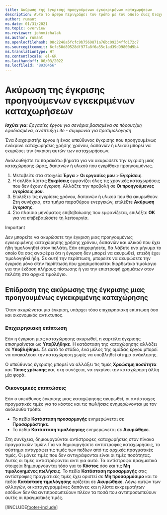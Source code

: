 ```yaml
---
title: Ακύρωση της έγκρισης προηγούμενων εγκεκριμένων καταχωρήσεων
description: Αυτό το άρθρο περιγράφει τον τρόπο με τον οποίο ένας διαχειριστής έργου μπορεί να ακυρώσει την έγκριση των καταχωρήσεων χρόνου, δαπανών ή χρήσης υλικού που είχαν εγκριθεί προηγουμένως.
author: rumant
ms.date: 01/31/2021
ms.topic: overview
ms.reviewer: johnmichalak
ms.author: rumant
ms.openlocfilehash: 08c2248a5fcfc9b7569871a76bc09234ffd172c7
ms.sourcegitcommit: 6cfc50d89528df977a8f6a55c1ad39d99800d9b4
ms.translationtype: HT
ms.contentlocale: el-GR
ms.lasthandoff: 06/03/2022
ms.locfileid: "8930456"
---
```

# <a name="cancel-the-approval-of-previously-approved-entries"></a>Ακύρωση της έγκρισης προηγούμενων εγκεκριμένων καταχωρήσεων

_**Ισχύει για:** Εργασίες έργου για σενάρια βασισμένα σε πόρους/μη εφοδιασμένα, ανάπτυξη Lite - συμφωνία για προτιμολόγηση_

Ένα διαχειριστής έργου ή ένας υπεύθυνος έγκρισης που προηγουμένως ενέκρινε καταχωρήσεις χρήσης χρόνου, δαπανών ή υλικού μπορεί να εκυρώσει την έγκριση αυτών των καταχωρήσεων. 

Ακολουθήστε τα παρακάτω βήματα για να ακυρώσετε την έγκριση μιας καταχώρησης ώρας, δαπανών ή υλικού που εγκρίθηκε προηγουμένως.

1. Μεταβείτε στα στοιχεία **Έργα** \> **Οι εργασίες μου** \> **Εγκρίσεις**.
2. Η σελίδα λίστας **Εγκρίσεις** εμφανίζει όλες τις χρονικές καταχωρήσεις που δεν έχουν έγκριση. Αλλάξτε την προβολή σε **Οι προηγούμενες εγκρίσεις μου**.
3. Επιλέξτε τις εγκρίσεις χρόνου, δαπανών ή υλικού που θα ακυρωθούν. Στη συνέχεια, στο τμήμα παραθύρου ενεργειών, επιλέξτε **Ακύρωση έγκρισης**.
4. Στο πλαίσιο μηνύματος επιβεβαίωσης που εμφανίζεται, επιλέξτε **OK** για να επιβεβαιώσετε τη λειτουργία.

> [!IMPORTANT]
> Δεν μπορείτε να ακυρώσετε την έγκριση μιας προηγουμένως εγκεκριμένης καταχώρησης χρήσης χρόνου, δαπανών και υλικού που έχει ήδη τιμολογηθεί στον πελάτη. Εάν επιχειρήσετε, θα λάβετε ένα μήνυμα το οποίο θα σας αναφέρει ότι η έγκριση δεν μπορεί να ακυρωθεί, επειδή έχει τιμολογηθεί ήδη. Σε αυτή την περίπτωση, μπορείτε να ακυρώσετε την έγκριση μόνο στην περίπτωση που χρησιμοποιείται διορθωτικό τιμολόγιο για την έκδοση πλήρους πίστωσης ή για την επιστροφή χρημάτων στον πελάτη στο αρχικό τιμολόγιο.

## <a name="impact-of-canceling-the-approval-of-a-previously-approved-entry"></a>Επίδραση της ακύρωσης της έγκρισης μιας προηγουμένως εγκεκριμένης καταχώρησης

Όταν ακυρώνεται μια έγκριση, υπάρχει τόσο επιχειρησιακή επίπτωση όσο και οικονομικός αντίκτυπος.

### <a name="operational-impact"></a>Επιχειρησιακή επίπτωση

Εάν η έγκριση μιας καταχώρησης ακυρωθεί, η καρτέλα έγκρισης επισημαίνεται ως **Υποβλήθηκε**. Η κατάσταση της καταχώρησης αλλάζει σε **Υποβλήθηκε**. Σε αυτό το στάδιο, ένα μέλος της ομάδας έργου μπορεί να ανακαλέσει την καταχώρηση χωρίς να υποβληθεί αίτημα ανάκλησης.

Ο υπεύθυνος έγκρισης μπορεί να αλλάξει τις τιμές **Χρεώσιμη ποσότητα** και **Τύπος χρέωσης** και, στη συνέχεια, να εγκρίνει την καταχώρηση άλλη μία φορά.

### <a name="financial-impact"></a>Οικονομικές επιπτώσεις

Εάν ο υπεύθυνος έγκρισης μιας καταχώρησης ακυρωθεί, οι αντίστοιχες πραγματικές τιμές για το κόστος και τις πωλήσεις ενημερώνονται με τον ακόλουθο τρόπο:

- Το πεδίο **Κατάσταση προσαρμογής** ενημερώνεται σε **Προσαρμόστηκε**.
- Το πεδίο **Κατάσταση τιμολόγησης** ενημερώνεται σε **Ακυρώθηκε**.

Στη συνέχεια, δημιουργούνται αντίστροφες καταχωρήσεις στον πίνακα πραγματικών τιμών. Για να δημιουργήσετε αντίστροφες καταχωρήσεις, το σύστημα αντιγράφει τις τιμές των πεδίων από τις αρχικές πραγματικές τιμές. Οι μόνες τιμές που δεν αντιγράφονται είναι οι τιμές ποσότητας. Αυτές οι τιμές αντιστρέφονται αντί για αυτό. Τα αντίστροφα πραγματικά στοιχεία δημιουργούνται τόσο για το **Κόστος** όσο και τις **Μη τιμολογημένες πωλήσεις**. Το πεδίο **Κατάσταση προσαρμογής** στις αντίστροφες πραγματικές τιμές έχει οριστεί σε **Μη προσαρμόσιμο** και το πεδίο **Κατάσταση τιμολόγησης** ορίζεται σε **Ακυρώθηκε**. Λόγω αυτών των αλλαγών, οι καταγεγραμμένες δαπάνες και η λίστα εκκρεμοτήτων εσόδων δεν θα αντιπροσωπεύουν πλέον τα ποσά που αντιπροσωπεύουν αυτές οι πραγματικές τιμές.

[!INCLUDE[footer-include](../includes/footer-banner.md)]
